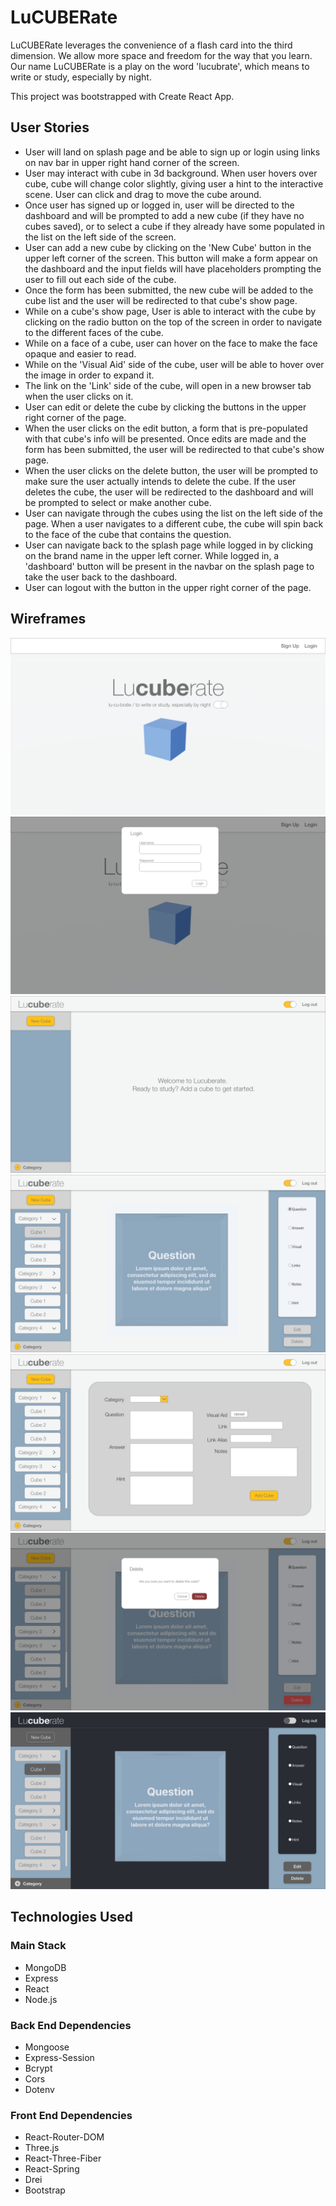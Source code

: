 

# LuCUBERate

LuCUBERate leverages the convenience of a flash card into the third dimension. We allow more space and freedom for the way that you learn.
Our name LuCUBERate is a play on the word 'lucubrate', which means to write or study, especially by night.

This project was bootstrapped with Create React App.

## User Stories
* User will land on splash page and be able to sign up or login using links on nav bar in upper right hand corner of the screen.
* User may interact with cube in 3d background. When user hovers over cube, cube will change color slightly, giving user a hint to the interactive scene. User can click and drag to move the cube around.
* Once user has signed up or logged in, user will be directed to the dashboard and will be prompted to add a new cube (if they have no cubes saved), or to select a cube if they already have some populated in the list on the left side of the screen.
* User can add a new cube by clicking on the 'New Cube' button in the upper left corner of the screen. This button will make a form appear on the dashboard and the input fields will have placeholders prompting the user to fill out each side of the cube.
* Once the form has been submitted, the new cube will be added to the cube list and the user will be redirected to that cube's show page.
* While on a cube's show page, User is able to interact with the cube by clicking on the radio button on the top of the screen in order to navigate to the different faces of the cube.
* While on a face of a cube, user can hover on the face to make the face opaque and easier to read.
* While on the 'Visual Aid' side of the cube, user will be able to hover over the image in order to expand it.
* The link on the 'Link' side of the cube, will open in a new browser tab when the user clicks on it.
* User can edit or delete the cube by clicking the buttons in the upper right corner of the page.
* When the user clicks on the edit button, a form that is pre-populated with that cube's info will be presented. Once edits are made and the form has been submitted, the user will be redirected to that cube's show page.
* When the user clicks on the delete button, the user will be prompted to make sure the user actually intends to delete the cube. If the user deletes the cube, the user will be redirected to the dashboard and will be prompted to select or make another cube.
* User can navigate through the cubes using the list on the left side of the page. When a user navigates to a different cube, the cube will spin back to the face of the cube that contains the question.
* User can navigate back to the splash page while logged in by clicking on the brand name in the upper left corner. While logged in, a 'dashboard' button will be present in the navbar on the splash page to take the user back to the dashboard.
* User can logout with the button in the upper right corner of the page.


## Wireframes

![Landing](lucuberate-client/src/images/wireframes/01_Landing.png)
![Login](lucuberate-client/src/images/wireframes/02_LoginModal.png)
![Dashboard](lucuberate-client/src/images/wireframes/04_Home.png)
![Cube](lucuberate-client/src/images/wireframes/05_index.png)
![NewCube](lucuberate-client/src/images/wireframes/06_New.png)
![Delete](lucuberate-client/src/images/wireframes/08_index.png)
![DarkMode](lucuberate-client/src/images/wireframes/09_indexDarkMode.png)

## Technologies Used

### Main Stack
* MongoDB
* Express
* React
* Node.js

### Back End Dependencies
* Mongoose
* Express-Session
* Bcrypt
* Cors
* Dotenv


### Front End Dependencies
* React-Router-DOM
* Three.js
* React-Three-Fiber
* React-Spring
* Drei
* Bootstrap



